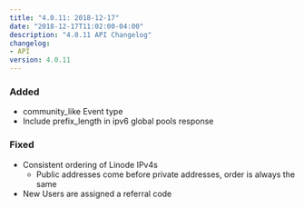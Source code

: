 ```yaml
---
title: "4.0.11: 2018-12-17"
date: "2018-12-17T11:02:00-04:00"
description: "4.0.11 API Changelog"
changelog:
- API
version: 4.0.11
---
```

### Added

 * community_like Event type
 * Include prefix_length in ipv6 global pools response

### Fixed

 * Consistent ordering of Linode IPv4s
   * Public addresses come before private addresses, order is always the same
 * New Users are assigned a referral code
